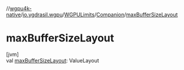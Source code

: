 //[wgpu4k-native](../../../../index.md)/[io.ygdrasil.wgpu](../../index.md)/[WGPULimits](../index.md)/[Companion](index.md)/[maxBufferSizeLayout](max-buffer-size-layout.md)

# maxBufferSizeLayout

[jvm]\
val [maxBufferSizeLayout](max-buffer-size-layout.md): ValueLayout